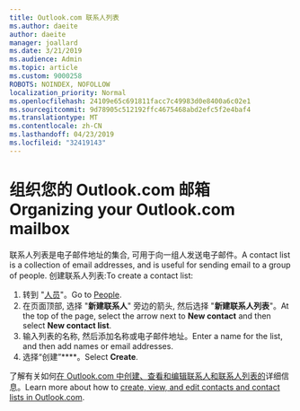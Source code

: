 ```yaml
---
title: Outlook.com 联系人列表
ms.author: daeite
author: daeite
manager: joallard
ms.date: 3/21/2019
ms.audience: Admin
ms.topic: article
ms.custom: 9000258
ROBOTS: NOINDEX, NOFOLLOW
localization_priority: Normal
ms.openlocfilehash: 24109e65c691811facc7c49983d0e8400a6c02e1
ms.sourcegitcommit: 9d78905c512192ffc4675468abd2efc5f2e4baf4
ms.translationtype: MT
ms.contentlocale: zh-CN
ms.lasthandoff: 04/23/2019
ms.locfileid: "32419143"
---
```

# <a name="organizing-your-outlookcom-mailbox"></a><span data-ttu-id="1ef6c-102">组织您的 Outlook.com 邮箱</span><span class="sxs-lookup"><span data-stu-id="1ef6c-102">Organizing your Outlook.com mailbox</span></span>

<span data-ttu-id="1ef6c-103">联系人列表是电子邮件地址的集合, 可用于向一组人发送电子邮件。</span><span class="sxs-lookup"><span data-stu-id="1ef6c-103">A contact list is a collection of email addresses, and is useful for sending email to a group of people.</span></span> <span data-ttu-id="1ef6c-104">创建联系人列表:</span><span class="sxs-lookup"><span data-stu-id="1ef6c-104">To create a contact list:</span></span>

1. <span data-ttu-id="1ef6c-105">转到 "[人员](https://outlook.live.com/people/)"。</span><span class="sxs-lookup"><span data-stu-id="1ef6c-105">Go to [People](https://outlook.live.com/people/).</span></span>
1. <span data-ttu-id="1ef6c-106">在页面顶部, 选择 "**新建联系人**" 旁边的箭头, 然后选择 "**新建联系人列表**"。</span><span class="sxs-lookup"><span data-stu-id="1ef6c-106">At the top of the page, select the arrow next to **New contact** and then select **New contact list**.</span></span>
1. <span data-ttu-id="1ef6c-107">输入列表的名称, 然后添加名称或电子邮件地址。</span><span class="sxs-lookup"><span data-stu-id="1ef6c-107">Enter a name for the list, and then add names or email addresses.</span></span>
1. <span data-ttu-id="1ef6c-108">选择“创建”\*\*\*\*。</span><span class="sxs-lookup"><span data-stu-id="1ef6c-108">Select **Create**.</span></span>

<span data-ttu-id="1ef6c-109">了解有关如何[在 Outlook.com 中创建、查看和编辑联系人和联系人列表的](https://support.office.com/article/5b909158-036e-4820-92f7-2a27f57b9f01)详细信息。</span><span class="sxs-lookup"><span data-stu-id="1ef6c-109">Learn more about how to [create, view, and edit contacts and contact lists in Outlook.com](https://support.office.com/article/5b909158-036e-4820-92f7-2a27f57b9f01).</span></span>